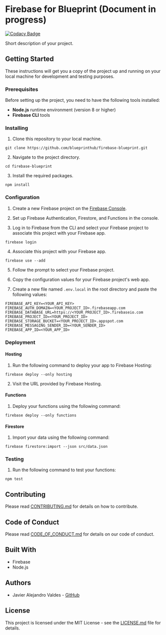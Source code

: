# Firebase for Blueprint (Document in progress)

[![Codacy Badge](https://app.codacy.com/project/badge/Grade/1929703e04374dfc92d5056c1790e6aa)](https://app.codacy.com/gh/blueprinthub/blueprint-firebase/dashboard?utm_source=gh&utm_medium=referral&utm_content=&utm_campaign=Badge_grade)

Short description of your project.

## Getting Started

These instructions will get you a copy of the project up and running on your local machine for development and testing purposes.

### Prerequisites

Before setting up the project, you need to have the following tools installed:

- **Node.js** runtime environment (version 8 or higher)
- **Firebase CLI** tools

### Installing

1. Clone this repository to your local machine.
```
git clone https://github.com/blueprinthub/firebase-blueprint.git
```

2. Navigate to the project directory.
```
cd firebase-blueprint
```

3. Install the required packages.
```
npm install
```

### Configuration

1. Create a new Firebase project on the [Firebase Console](https://console.firebase.google.com/).

2. Set up Firebase Authentication, Firestore, and Functions in the console.

3. Log in to Firebase from the CLI and select your Firebase project to associate this project with your Firebase app.
```
firebase login
```

4. Associate this project with your Firebase app.
```
firebase use --add
```

5. Follow the prompt to select your Firebase project.

6. Copy the configuration values for your Firebase project's web app.

7. Create a new file named `.env.local` in the root directory and paste the following values:
```
FIREBASE_API_KEY=<YOUR_API_KEY>
FIREBASE_AUTH_DOMAIN=<YOUR_PROJECT_ID>.firebaseapp.com
FIREBASE_DATABASE_URL=https://<YOUR_PROJECT_ID>.firebaseio.com
FIREBASE_PROJECT_ID=<YOUR_PROJECT_ID>
FIREBASE_STORAGE_BUCKET=<YOUR_PROJECT_ID>.appspot.com
FIREBASE_MESSAGING_SENDER_ID=<YOUR_SENDER_ID>
FIREBASE_APP_ID=<YOUR_APP_ID>
```

### Deployment

#### Hosting
1. Run the following command to deploy your app to Firebase Hosting:
```
firebase deploy --only hosting
```

2. Visit the URL provided by Firebase Hosting.

#### Functions
1. Deploy your functions using the following command:
```
firebase deploy --only functions
```

#### Firestore
1. Import your data using the following command:
```
firebase firestore:import --json src/data.json
```

### Testing

1. Run the following command to test your functions:
```
npm test
```

## Contributing

Please read [CONTRIBUTING.md](CONTRIBUTING.md) for details on how to contribute.

## Code of Conduct

Please read [CODE_OF_CONDUCT.md](CODE_OF_CONDUCT.md) for details on our code of conduct.

## Built With

- Firebase
- Node.js

## Authors

- Javier Alejandro Valdes - [GitHub](https://github.com/jvaldesgonzalez)

## License

This project is licensed under the MIT License - see the [LICENSE.md](LICENSE.md) file for details.
